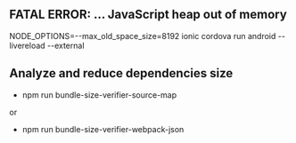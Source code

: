 ## FATAL ERROR: ... JavaScript heap out of memory

NODE_OPTIONS=--max_old_space_size=8192 ionic cordova run android --livereload --external

## Analyze and reduce dependencies size

- npm run bundle-size-verifier-source-map

or

- npm run bundle-size-verifier-webpack-json